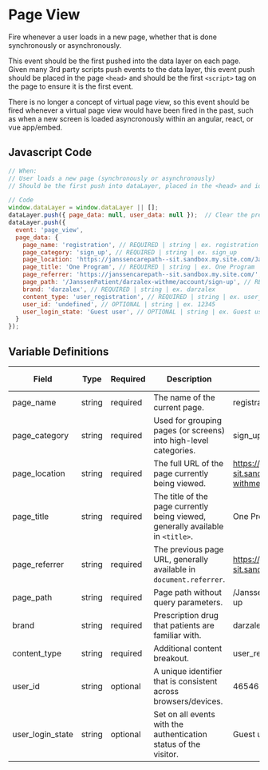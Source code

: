 # Page View

Fire whenever a user loads in a new page, whether that is done synchronously or asynchronously.

This event should be the first pushed into the data layer on each page. Given many 3rd party scripts push events to the data layer, this event push should be placed in the page `<head>` and should be the first `<script>` tag on the page to ensure it is the first event.

There is no longer a concept of virtual page view, so this event should be fired whenever a virtual page view would have been fired in the past, such as when a new screen is loaded asyncronously within an angular, react, or vue app/embed.

## Javascript Code

```js
// When:
// User loads a new page (synchronously or asynchronously)
// Should be the first push into dataLayer, placed in the <head> and ideally first <script> on page.

// Code
window.dataLayer = window.dataLayer || [];
dataLayer.push({ page_data: null, user_data: null });  // Clear the previous attributes.
dataLayer.push({
  event: 'page_view',
  page_data: {
    page_name: 'registration', // REQUIRED | string | ex. registration
    page_category: 'sign_up', // REQUIRED | string | ex. sign_up
    page_location: 'https://janssencarepath--sit.sandbox.my.site.com/JanssenPatient/darzalex-withme/account/sign-up', // REQUIRED | string | ex. https://example.com
    page_title: 'One Program', // REQUIRED | string | ex. One Program
    page_referrer: 'https://janssencarepath--sit.sandbox.my.site.com/', // REQUIRED | string | ex. https://example.com
    page_path: '/JanssenPatient/darzalex-withme/account/sign-up', // REQUIRED | string | ex. /path/to/page
    brand: 'darzalex', // REQUIRED | string | ex. darzalex
    content_type: 'user_registration', // REQUIRED | string | ex. user_registration
    user_id: 'undefined', // OPTIONAL | string | ex. 12345
    user_login_state: 'Guest user', // OPTIONAL | string | ex. Guest user
  }
});

```
## Variable Definitions

| Field              | Type    | Required | Description                                                                         | Example                                                                                       | Pattern | Min Length | Max Length | Minimum | Maximum | Multiple Of |
|--------------------|---------|----------|-------------------------------------------------------------------------------------|-----------------------------------------------------------------------------------------------|---------|------------|------------|---------|---------|-------------|
| page_name          | string  | required | The name of the current page.                                                      | registration                                                                                 |         |            |            |         |         |             |
| page_category      | string  | required | Used for grouping pages (or screens) into high-level categories.                   | sign_up                                                                                      |         |            |            |         |         |             |
| page_location      | string  | required | The full URL of the page currently being viewed.                                   | https://janssencarepath--sit.sandbox.my.site.com/JanssenPatient/darzalex-withme/account/sign-up |         |            |            |         |         |             |
| page_title         | string  | required | The title of the page currently being viewed, generally available in `<title>`.   | One Program                                                                                  |         |            |            |         |         |             |
| page_referrer      | string  | required | The previous page URL, generally available in `document.referrer`.                 | https://janssencarepath--sit.sandbox.my.site.com/                                          |         |            |            |         |         |             |
| page_path          | string  | required | Page path without query parameters.                                                 | /JanssenPatient/darzalex-withme/account/sign-up                                             |         |            |            |         |         |             |
| brand              | string  | required | Prescription drug that patients are familiar with.                                  | darzalex                                                                                     |         |            |            |         |         |             |
| content_type       | string  | required | Additional content breakout.                                                         | user_registration                                                                            |         |            |            |         |         |             |
| user_id            | string  | optional | A unique identifier that is consistent across browsers/devices.                     | 465465465                                                                                     |         |            |            |         |         |             |
| user_login_state   | string  | optional | Set on all events with the authentication status of the visitor.                   | Guest user                                                                                   |         |            |            |         |         |             |

